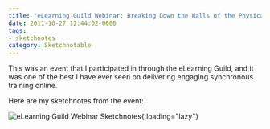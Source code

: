 ```yaml
---
title: "eLearning Guild Webinar: Breaking Down the Walls of the Physical Classroom"
date: 2011-10-27 12:44:02-0600
tags:
- sketchnotes
category: Sketchnotable
---
```


This was an event that I participated in through the eLearning Guild, and it was one of the best I have ever seen on delivering engaging synchronous training online.

Here are my sketchnotes from the event:

![eLearning Guild Webinar Sketchnotes](https://media.bennorris.org/images/sketchnotable/uploads/2021/c6c1033490.png){:loading="lazy"}

